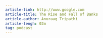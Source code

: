 ```yaml
---
article-link: http://www.google.com
article-title: The Rise and Fall of Banks
article-author: Anuraag Tripathi
article-lengh: 02m
tag: podcast
---
```

